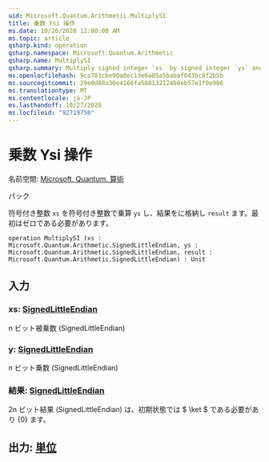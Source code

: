 ```yaml
---
uid: Microsoft.Quantum.Arithmetic.MultiplySI
title: 乗数 Ysi 操作
ms.date: 10/26/2020 12:00:00 AM
ms.topic: article
qsharp.kind: operation
qsharp.namespace: Microsoft.Quantum.Arithmetic
qsharp.name: MultiplySI
qsharp.summary: Multiply signed integer `xs` by signed integer `ys` and store the result in `result`, which must be zero initially.
ms.openlocfilehash: 9ca781cbe90a8ec13e6a85a5babaf043bc8f2b5b
ms.sourcegitcommit: 29e0d88a30e4166fa580132124b0eb57e1f0e986
ms.translationtype: MT
ms.contentlocale: ja-JP
ms.lasthandoff: 10/27/2020
ms.locfileid: "92719750"
---
```

# <a name="multiplysi-operation"></a>乗数 Ysi 操作

名前空間: [Microsoft. Quantum. 算術](xref:Microsoft.Quantum.Arithmetic)

パック [](https://nuget.org/packages/)


符号付き整数 `xs` を符号付き整数で乗算 `ys` し、結果をに格納し `result` ます。最初はゼロである必要があります。

```qsharp
operation MultiplySI (xs : Microsoft.Quantum.Arithmetic.SignedLittleEndian, ys : Microsoft.Quantum.Arithmetic.SignedLittleEndian, result : Microsoft.Quantum.Arithmetic.SignedLittleEndian) : Unit
```


## <a name="input"></a>入力

### <a name="xs--signedlittleendian"></a>xs: [SignedLittleEndian](xref:Microsoft.Quantum.Arithmetic.SignedLittleEndian)

n ビット被乗数 (SignedLittleEndian)


### <a name="ys--signedlittleendian"></a>y: [SignedLittleEndian](xref:Microsoft.Quantum.Arithmetic.SignedLittleEndian)

n ビット乗数 (SignedLittleEndian)


### <a name="result--signedlittleendian"></a>結果: [SignedLittleEndian](xref:Microsoft.Quantum.Arithmetic.SignedLittleEndian)

2n ビット結果 (SignedLittleEndian) は、初期状態では $ \ket $ である必要があり {0} ます。



## <a name="output--unit"></a>出力: [単位](xref:microsoft.quantum.lang-ref.unit)

